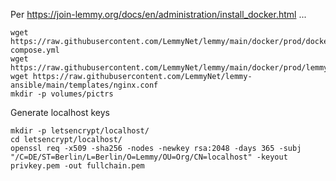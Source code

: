 Per  https://join-lemmy.org/docs/en/administration/install_docker.html ...

```
wget https://raw.githubusercontent.com/LemmyNet/lemmy/main/docker/prod/docker-compose.yml
wget https://raw.githubusercontent.com/LemmyNet/lemmy/main/docker/prod/lemmy.hjson
wget https://raw.githubusercontent.com/LemmyNet/lemmy-ansible/main/templates/nginx.conf
mkdir -p volumes/pictrs
```

Generate localhost keys

```
mkdir -p letsencrypt/localhost/
cd letsencrypt/localhost/
openssl req -x509 -sha256 -nodes -newkey rsa:2048 -days 365 -subj "/C=DE/ST=Berlin/L=Berlin/O=Lemmy/OU=Org/CN=localhost" -keyout privkey.pem -out fullchain.pem
```